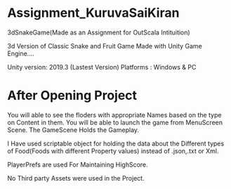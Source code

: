 # Assignment_KuruvaSaiKiran
3dSnakeGame(Made as an Assignment for OutScala Intituition)

3d Version of Classic Snake and Fruit Game Made with Unity Game Engine....

Unity version: 2019.3 (Lastest Version)
Platforms    : Windows & PC


<h1>After Opening Project</h1>

You will able to see the floders with appropriate Names based on the type on Content in them.
You will be able to launch the game from MenuScreen Scene.
The GameScene Holds the Gameplay.

I Have used scriptable object for holding the data about the Different types of Food(Foods with different Property values) instead of .json,.txt or Xml.


PlayerPrefs are used For Maintaining HighScore.

No Third party Assets were used in the Project.
